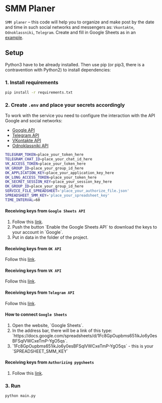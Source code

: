 # SMM Planer

`SMM planer` – this code will help you to organize and make post by the date and time in such social 
networks and messengers as: `Vkontakte`, `Odnoklassniki`, `Telegram`. 
Create and fill in Google Sheets as in an  
<a href='https://docs.google.com/spreadsheets/d/1T8x2uYu_mdn6N-R7Wzjq8lK_3US016PxYhtCJHdG5cw/edit?usp=sharing'>example</a>.


## Setup

Python3 have to be already installed. Then use pip (or pip3, there is a contravention with Python2) to install dependencies:

### 1. Install requirements
```bash
pip install -r requirements.txt
```

### 2. Create `.env` and place your secrets accordingly
To work with the service you need to configure the interaction with the API Google and social networks:

- [Google API](https://pygsheets.readthedocs.io/en/stable/authorization.html)
- [Telegram API](https://core.telegram.org/api#getting-started)
- [VKontakte API](https://dev.vk.com/api/callback/getting-started)
- [Odnoklassniki API](https://apiok.ru/)

```bash
TELEGRAM_TOKEN=place_your_token_here
TELEGRAM_CHAT_ID=place_your_chat_id_here
VK_ACCESS_TOKEN=place_your_token_here
VK_GROUP_ID=place_your_group_id_here
OK_APPLICATION_KEY=place_your_application_key_here
OK_LONG_ACCESS_TOKEN=place_your_token_here
OK_SECRET_SESSION_KEY=place_your_session_key_here
OK_GROUP_ID=place_your_group_id_here
SERVICE_FILE_SPREADSHEET='place_your_authorize_file.json'
SPREADSHEET_SMM_KEY='place_your_spreadsheet_key'
TIME_INTERVAL=60
```

#### Receiving keys from `Google Sheets API`
<ol>
  <li>Follow this <a href='https://developers.google.com/sheets/api/quickstart/python'>link</a>.</li>
  <li>Push the button `Enable the Google Sheets API` to download the keys to your account in `Google`.</li>
  <li>Put in data in the folder of the project.</li> 
</ol>

#### Receiving keys from `OK API`

Follow this <a href='https://apiok.ru/dev/'>link</a>.


#### Receiving keys from `VK API`

Follow this <a href='https://dev.vk.com/reference'>link</a>.


#### Receiving keys from `Telegram API`

Follow this <a href='https://core.telegram.org/api'>link</a>.


#### How to connect `Google Sheets `
<ol>
  <li>Open the website, `Google Sheets`.</li>
  <li>In the address bar, there will be a link of this type: `https://docs.google.com/spreadsheets/d/1Fc8GpOupbms651ikJo6y0esBFSqlVWCxeTmP-YgO5qs`.</li>
  <li>`1Fc8GpOupbms651ikJo6y0esBFSqlVWCxeTmP-YgO5qs` - this is your `SPREADSHEET_SMM_KEY`</li>
</ol>

#### Receiving keys from `Authorizing pygsheets`
<ol>
  <li>Follow this <a href='https://pygsheets.readthedocs.io/en/stable/authorization.html'>link</a>.</li>
</ol>


### 3. Run

```bash
python main.py
```
